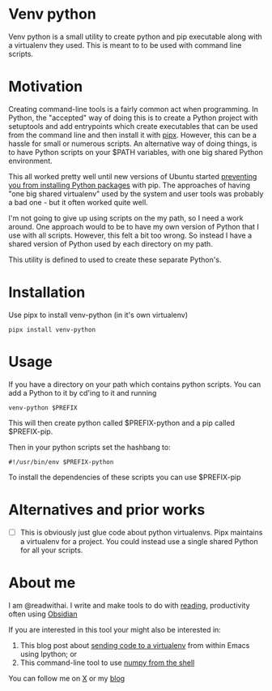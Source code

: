 # Venv python

Venv python is a small utility to create python and pip executable along with a virtualenv they used. This is meant to to be used with command line scripts.

# Motivation
Creating command-line tools is a fairly common act when programming. In Python, the "accepted" way of doing this is to create a Python project with setuptools and add entrypoints which create executables that can be used from the command line and then install it with [pipx](https://github.com/pypa/pipx). However, this can be a hassle for small or numerous scripts. An alternative way of doing things, is to have Python scripts on your $PATH variables, with one big shared Python environment.

This all worked pretty well until new versions of Ubuntu started [preventing you from installing Python packages](https://www.reddit.com/r/learnpython/comments/1338la7/you_cant_use_pip_on_ubuntu_2304_anymore/) with pip. The approaches of having "one big shared virtualenv" used by the system and user tools was probably a bad one - but it often worked quite well.

I'm not going to give up using scripts on the my path, so I need a work around. One approach would to be to have my own version of Python that I use with all scripts. However, this felt a bit too wrong. So instead I have a shared version of Python used by each directory on my path.

This utility is defined to used to create these separate Python's.

# Installation

Use pipx to install venv-python (in it's own virtualenv)

```
pipx install venv-python
```

# Usage
If you have a directory on your path which contains python scripts. You can add a Python to it by cd'ing to it and running

```
venv-python $PREFIX
```

This will then create python called $PREFIX-python and a pip called $PREFIX-pip.

Then in your python scripts set the hashbang to:

```
#!/usr/bin/env $PREFIX-python

```

To install the dependencies of these scripts you can use $PREFIX-pip

# Alternatives and prior works
  * [ ] This is obviously just glue code about python virtualenvs. Pipx maintains a virtualenv for a project. You could instead use a single shared Python for all your scripts.

# About me
I am @readwithai. I write and make tools to do with [reading](https://readwithai.substack.com/p/what-is-reading-broadly-defined), productivity often using [Obsidian](https://readwithai.substack.com/p/what-exactly-is-obsidian)

If you are interested in this tool your might also be interested in:

1. This blog post about [sending code to a virtualenv](https://readwithai.substack.com/p/sending-code-to-a-python-virtualenv) from within Emacs using Ipython; or
2. This command-line tool to use [numpy from the shell](https://github.com/talwrii/npcli/blob/master/README.md)


You can follow me on [X](https://x.com/readwithai) or my [blog](https://readwithai.substack.com)
